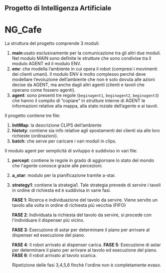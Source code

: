 Progetto di Intelligenza Artificiale
---
NG_Cafe
=======

La struttura del progetto comprende 3 moduli: 


1. **main**:usato esclusivamente per la comunicazione tra gli altri due moduli. Nel  modulo MAIN  sono definite le strutture che sono condivise tra il modulo AGENT ed il modulo ENV. 
2. **env**: che modella l’ambiente in cui opera il robot (compresi i movimenti dei clienti umani). Il modulo ENV è molto complesso perché deve modellare l’evoluzione dell’ambiente che non è solo dovuta alle azioni decise da AGENT, ma anche dagli altri agenti (clienti e tavoli che operano come fossero agenti). 
3. **agent**: sono presenti tre regole (`beginagent1`, `beginagent2`, `beginagent3`) che hanno il compito di “copiare” in strutture interne di AGENT le informazioni relative alla mappa, alla stato inziale dell’agente e ai tavoli.


Il progetto contiene tre file:

1. **InitMap**: la descrizione CLIPS dell’ambiente 
2. **histoty**: contiene sia  info relative  agli spostamenti dei clienti sia alle loro richieste (ordinazioni). 
3. **batch**: che serve per caricare i vari moduli in clips.

Il modulo agent per semplicità di sviluppo è suddiviso in vari file:

1. **percept**: contiene le regole in grado di aggiornare lo stato del mondo che l'agente conosce grazie alle percezioni.
2. **a_star**: modulo per la pianificazione tramite a-star.
3. **strategy1**: contiene la strategia1. Tale strategia prevede di servire i tavoli in ordine di richiesta ed è suddivisa in varie fasi.

	**FASE 1**: Ricerca e individuazione del tavolo da servire. Viene servito un tavolo alla volta in ordine di richiesta più vecchia (FIFO)
	
	**FASE 2**: Individuata la richiesta del tavolo da servire, si procede con l'individuare il dispenser più vicino.

	**FASE 3**: Esecuzione di astar per determinare il piano per arrivare al dispenser ed esecuzione del piano.

	**FASE 4**: Il robot arrivato al dispenser carica.
	**FASE 5**: Esecuzione di astar per determinare il piano per arrivare al tavolo ed esecuzione del piano.
    **FASE 6**: Il robot arrivato al tavolo scarica.

	Ripetizione delle fasi 3,4,5,6 finchè l'ordine non è completamente evaso.
	

 
